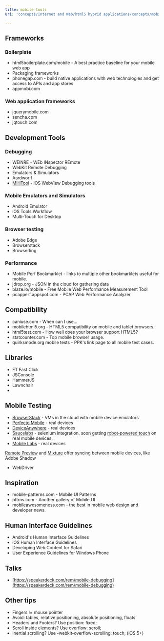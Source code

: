 ```yaml
---
title: mobile tools
uri: 'concepts/Internet and Web/html5 hybrid applications/concepts/mobile tools'

---
```

## Frameworks

### Boilerplate

-   html5boilerplate.com/mobile - A best practice baseline for your mobile web app
-   Packaging frameworks
-   phonegap.com - build native applications with web technologies and get access to APIs and app stores
-   appmobi.com

### Web application frameworks

-   jquerymobile.com
-   sencha.com
-   jqtouch.com

## Development Tools

### Debugging

-   WEINRE - WEb INspector REmote
-   WebKit Remote Debugging
-   Emulators & Simulators
-   Aardworlf
-   [MIHTool](http://www.iunbug.com/mihtool) - iOS WebView Debugging tools

### Mobile Emulators and Simulators

-   Android Emulator
-   iOS Tools Workflow
-   Multi-Touch for Desktop

### Browser testing

-   Adobe Edge
-   Browserstack
-   Browserling

### Performance

-   Mobile Perf Bookmarklet - links to multiple other bookmarklets useful for mobile.
-   jdrop.org - JSON in the cloud for gathering data
-   blaze.io/mobile - Free Mobile Web Performance Measurement Tool
-   pcapperf.appspot.com - PCAP Web Performance Analyzer

## Compatibility

-   caniuse.com - When can I use...
-   mobilehtml5.org - HTML5 compatibility on mobile and tablet browsers.
-   html5test.com - How well does your browser support HTML5?
-   statcounter.com - Top mobile browser usage.
-   quirksmode.org mobile tests - PPK's link page to all mobile test cases.

## Libraries

-   FT Fast Click
-   JSConsole
-   HammerJS
-   Lawnchair
-

## Mobile Testing

-   [BrowserStack](http://www.browserstack.com/mobile-browser-emulator) - VMs in the cloud with mobile device emulators
-   [Perfecto Mobile](http://www.perfectomobile.com/portal/cms/services/web_access_to_real_handsets.html) - real devices
-   [DeviceAnywhere](http://www.keynotedeviceanywhere.com/da-free-product-overview.html) - real devices
-   [Saucelabs](https://saucelabs.com/) - selenium integration. soon getting [robot-powered touch](http://www.youtube.com/watch?v=3vIVcDFoKvs) on real mobile devices.
-   [Mobile Labs](http://mobilelabsinc.com/products/deviceconnect/) - real devices

[Remote Preview](http://www.youtube.com/watch?v=7NvzRfyhd5Q) and [Mixture](http://www.youtube.com/watch?v=ER-la4wunyo) offer syncing between mobile devices, like Adobe Shadow

-   WebDriver

## Inspiration

-   mobile-patterns.com - Mobile UI Patterns
-   pttrns.com - Another gallery of Mobile UI
-   mobileawesomeness.com - the best in mobile web design and developer news.

## Human Interface Guidelines

-   Android's Human Interface Guidelines
-   iOS Human Interface Guidelines
-   Developing Web Content for Safari
-   User Experience Guidelines for Windows Phone

## Talks

-   [https://speakerdeck.com/rem/mobile-debugging](https://speakerdeck.com/rem/mobile-debugging)

## Other tips

-   Fingers != mouse pointer
-   Avoid: tables, relative positioning, absolute positioning, floats
-   Headers and Footers? Use position: fixed;
-   Scroll inside elements? Use overflow: scroll;
-   Inertial scrolling? Use -webkit-overflow-scrolling: touch; (iOS 5+)
